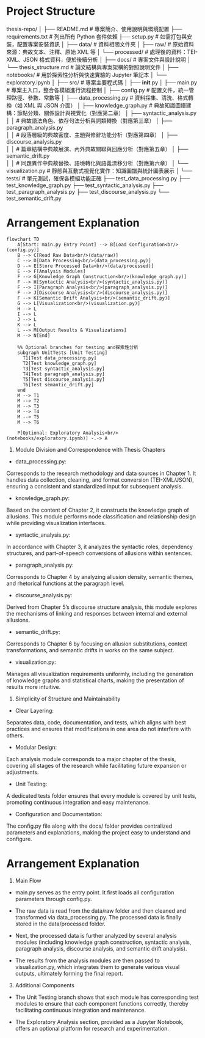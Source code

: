 # Project Structure

thesis-repo/
│
├── README.md              # 專案簡介、使用說明與環境配置
├── requirements.txt       # 列出所有 Python 套件依賴
├── setup.py               # 如需打包與安裝，配置專案安裝資訊
│
├── data/                  # 資料相關文件夾
│   ├── raw/               # 原始資料來源：典故文本、注釋、原始 XML 等
│   └── processed/         # 處理後的資料：TEI-XML、JSON 格式資料，便於後續分析
│
├── docs/                  # 專案文件與設計說明
│   └── thesis_structure.md  # 論文結構與專案架構的對照說明文件
│
├── notebooks/             # 用於探索性分析與快速實驗的 Jupyter 筆記本
│   └── exploratory.ipynb
│
├── src/                   # 專案主要程式碼
│   ├── __init__.py
│   ├── main.py            # 專案主入口，整合各模組進行流程控制
│   ├── config.py          # 配置文件，統一管理路徑、參數、常數等
│   ├── data_processing.py # 資料採集、清洗、格式轉換（如 XML 與 JSON 介面）
│   ├── knowledge_graph.py # 典故知識圖譜建構：節點分類、關係設計與視覺化（對應第二章）
│   ├── syntactic_analysis.py  
│   │     # 典故語法角色、依存句法分析與詞類轉換（對應第三章）
│   ├── paragraph_analysis.py  
│   │     # 段落層級的典故密度、主題與修辭功能分析（對應第四章）
│   ├── discourse_analysis.py  
│   │     # 篇章結構中典故展演、內外典故關聯與回應分析（對應第五章）
│   ├── semantic_drift.py  
│   │     # 同題異作中典故替換、語境轉化與語義漂移分析（對應第六章）
│   └── visualization.py   # 靜態與互動式視覺化實作：知識圖譜與統計圖表展示
│
└── tests/                 # 單元測試，確保各模組功能正確
    ├── test_data_processing.py
    ├── test_knowledge_graph.py
    ├── test_syntactic_analysis.py
    ├── test_paragraph_analysis.py
    ├── test_discourse_analysis.py
    └── test_semantic_drift.py

  # Arrangement Explanation
```mermaid
flowchart TD
    A[Start: main.py Entry Point] --> B[Load Configuration<br/>(config.py)]
    B --> C[Read Raw Data<br/>(data/raw)]
    C --> D[Data Processing<br/>(data_processing.py)]
    D --> E[Store Processed Data<br/>(data/processed)]
    E --> F[Analysis Modules]
    F --> G[Knowledge Graph Construction<br/>(knowledge_graph.py)]
    F --> H[Syntactic Analysis<br/>(syntactic_analysis.py)]
    F --> I[Paragraph Analysis<br/>(paragraph_analysis.py)]
    F --> J[Discourse Analysis<br/>(discourse_analysis.py)]
    F --> K[Semantic Drift Analysis<br/>(semantic_drift.py)]
    G --> L[Visualization<br/>(visualization.py)]
    H --> L
    I --> L
    J --> L
    K --> L
    L --> M[Output Results & Visualizations]
    M --> N[End]

    %% Optional branches for testing and探索性分析
    subgraph UnitTests [Unit Testing]
      T1[Test data_processing.py]
      T2[Test knowledge_graph.py]
      T3[Test syntactic_analysis.py]
      T4[Test paragraph_analysis.py]
      T5[Test discourse_analysis.py]
      T6[Test semantic_drift.py]
    end
    M --> T1
    M --> T2
    M --> T3
    M --> T4
    M --> T5
    M --> T6

    P[Optional: Exploratory Analysis<br/>(notebooks/exploratory.ipynb)] -.-> A
```

1. Module Division and Correspondence with Thesis Chapters

* data_processing.py:

Corresponds to the research methodology and data sources in Chapter 1. It handles data collection, cleaning, and format conversion (TEI-XML/JSON), ensuring a consistent and standardized input for subsequent analysis.

* knowledge_graph.py:

Based on the content of Chapter 2, it constructs the knowledge graph of allusions. This module performs node classification and relationship design while providing visualization interfaces.

* syntactic_analysis.py:

In accordance with Chapter 3, it analyzes the syntactic roles, dependency structures, and part-of-speech conversions of allusions within sentences.

* paragraph_analysis.py:

Corresponds to Chapter 4 by analyzing allusion density, semantic themes, and rhetorical functions at the paragraph level.

* discourse_analysis.py:

Derived from Chapter 5’s discourse structure analysis, this module explores the mechanisms of linking and responses between internal and external allusions.

* semantic_drift.py:

Corresponds to Chapter 6 by focusing on allusion substitutions, context transformations, and semantic drifts in works on the same subject.

* visualization.py:

Manages all visualization requirements uniformly, including the generation of knowledge graphs and statistical charts, making the presentation of results more intuitive.

1. Simplicity of Structure and Maintainability

* Clear Layering:

Separates data, code, documentation, and tests, which aligns with best practices and ensures that modifications in one area do not interfere with others.

* Modular Design:

Each analysis module corresponds to a major chapter of the thesis, covering all stages of the research while facilitating future expansion or adjustments.

* Unit Testing:

A dedicated tests folder ensures that every module is covered by unit tests, promoting continuous integration and easy maintenance.

* Configuration and Documentation:

The config.py file along with the docs/ folder provides centralized parameters and explanations, making the project easy to understand and configure.

# Arrangement Explanation

1. Main Flow

* main.py serves as the entry point. It first loads all configuration parameters through config.py.

* The raw data is read from the data/raw folder and then cleaned and transformed via data_processing.py. The processed data is finally stored in the data/processed folder.

* Next, the processed data is further analyzed by several analysis modules (including knowledge graph construction, syntactic analysis, paragraph analysis, discourse analysis, and semantic drift analysis).

* The results from the analysis modules are then passed to visualization.py, which integrates them to generate various visual outputs, ultimately forming the final report.

3. Additional Components

* The Unit Testing branch shows that each module has corresponding test modules to ensure that each component functions correctly, thereby facilitating continuous integration and maintenance.

* The Exploratory Analysis section, provided as a Jupyter Notebook, offers an optional platform for research and experimentation.
